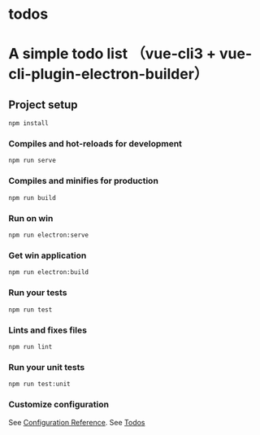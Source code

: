 # todos

# A simple todo list （vue-cli3 + vue-cli-plugin-electron-builder）

## Project setup

```
npm install
```

### Compiles and hot-reloads for development

```
npm run serve
```

### Compiles and minifies for production

```
npm run build
```

### Run on win

```
npm run electron:serve
```

### Get win application
```
npm run electron:build
```

### Run your tests

```
npm run test
```

### Lints and fixes files

```
npm run lint
```

### Run your unit tests

```
npm run test:unit
```

### Customize configuration

See [Configuration Reference](https://cli.vuejs.org/config/).
See [Todos](http://todomvc.com/)
